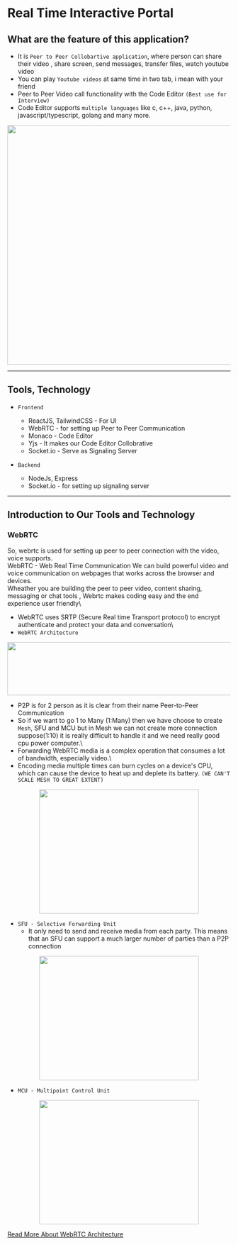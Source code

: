 # Real Time Interactive Portal

## What are the feature of this application?
 * It is `Peer to Peer Collobartive application`, where person can share their video , share screen, send messages, transfer files, watch youtube video
 * You can play `Youtube videos` at same time in two tab, i mean with your friend
 * Peer to Peer Video call functionality with the Code Editor `(Best use for Interview)`
 * Code Editor supports `multiple languages` like c, c++, java, python, javascript/typescript, golang and many more.

<p align="center">
<img src ="https://github.com/user-attachments/assets/98c93312-e8e2-4c50-a897-ff9ae8cb2d58" width="540px" height="540px" />
</p>

 ----------------------------------------------------------------------------
## Tools, Technology
* `Frontend`
   - ReactJS, TailwindCSS - For UI
   - WebRTC - for setting up Peer to Peer Communication
   - Monaco - Code Editor
   - Yjs - It makes our Code Editor Collobrative
   - Socket.io - Serve as Signaling Server

* `Backend`
  - NodeJs, Express
  - Socket.io - for setting up signaling server

 ----------------------------------------------------------------------------
 ## Introduction to Our Tools and Technology 
 ### WebRTC
 So, webrtc is used for setting up peer to peer connection with the video, voice supports.\
 WebRTC - Web Real Time Communication 
 We can build powerful video and voice communication on webpages that works across the browser and devices.\
 Wheather you are building the peer to peer video, content sharing, messaging or chat tools , Webrtc makes coding easy and the end experience user friendly\
* WebRTC uses SRTP (Secure Real time Transport protocol) to encrypt authenticate and protect your data and conversation\
* `WebRTC Architecture`
 <p align="center">
<img src ="https://github.com/user-attachments/assets/d5e88f5b-5d85-4ebb-99db-34676935c99c" width="540px" height="120px" />
</p>

* P2P is for 2 person as it is clear from their name Peer-to-Peer Communication
* So if we want to go 1 to Many (1:Many) then we have choose to create `Mesh`, SFU and MCU but in Mesh we can not create more connection suppose(1:10) it is really difficult to handle it and we need really good cpu  power computer.\
* Forwarding WebRTC media is a complex operation that consumes a lot of bandwidth, especially video.\
* Encoding media multiple times can burn cycles on a device's CPU, which can cause the device to heat up and deplete its battery. `(WE CAN'T SCALE MESH TO GREAT EXTENT)`

 <p align="center">
<img src ="https://miro.medium.com/v2/resize:fit:864/format:webp/1*08CWt1c1-gLz4zEVomhOZw.png" width="360px" height="280px" />
</p>

* `SFU - Selective Forwarding Unit `
  - It only need to send and receive media from each party. This means that an SFU can support a much larger number of parties than a P2P connection
<p align="center">
<img src ="https://github.com/user-attachments/assets/1e53c30c-c97b-490a-88c1-9716682dd1fc" width="360px" height="280px" />
</p>

* `MCU - Multipoint Control Unit`
  
<p align="center">
<img src ="https://github.com/user-attachments/assets/574a4e7b-d986-4513-ad0f-2bf79599820a" width="360px" height="280px" />
</p>

[Read More About WebRTC Architecture](https://getstream.io/blog/what-is-a-selective-forwarding-unit-in-webrtc/)



